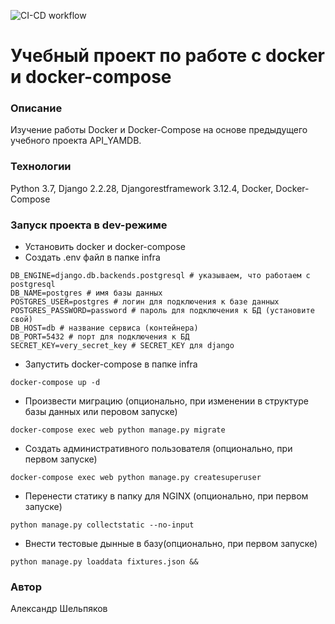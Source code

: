 ![CI-CD workflow](https://github.com/AShelpyakov/yamdb_final/actions/workflows/yamdb_workflow.yml/badge.svg)
# Учебный проект по работе c docker и docker-compose 
### Описание
Изучение работы Docker и Docker-Compose на основе предыдущего учебного
проекта API_YAMDB.
### Технологии
Python 3.7,
Django 2.2.28,
Djangorestframework 3.12.4,
Docker,
Docker-Compose
### Запуск проекта в dev-режиме
- Установить docker и docker-compose
- Создать .env файл в папке infra
```
DB_ENGINE=django.db.backends.postgresql # указываем, что работаем с postgresql
DB_NAME=postgres # имя базы данных
POSTGRES_USER=postgres # логин для подключения к базе данных
POSTGRES_PASSWORD=password # пароль для подключения к БД (установите свой)
DB_HOST=db # название сервиса (контейнера)
DB_PORT=5432 # порт для подключения к БД
SECRET_KEY=very_secret_key # SECRET_KEY для django
```
- Запустить docker-compose в папке infra
```
docker-compose up -d
```
- Произвести миграцию (опционально, при изменении в структуре базы данных или перовом запуске)
```
docker-compose exec web python manage.py migrate
```
- Создать административного пользователя (опционально, при первом запуске)
```
docker-compose exec web python manage.py createsuperuser
```
- Перенести статику в папку для NGINX (опционально, при первом запуске)
```
python manage.py collectstatic --no-input
```
- Внести тестовые дынные в базу(опционально, при первом запуске)
```
python manage.py loaddata fixtures.json &&
```

### Автор
Александр Шельпяков